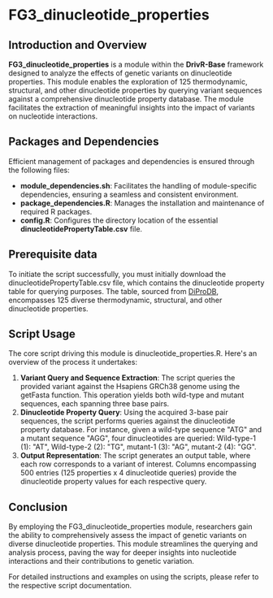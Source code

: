 # FG3_dinucleotide_properties

## Introduction and Overview
**FG3_dinucleotide_properties** is a module within the **DrivR-Base** framework designed to analyze the effects of genetic variants on dinucleotide properties. This module enables the exploration of 125 thermodynamic, structural, and other dinucleotide properties by querying variant sequences against a comprehensive dinucleotide property database. The module facilitates the extraction of meaningful insights into the impact of variants on nucleotide interactions.

## Packages and Dependencies
Efficient management of packages and dependencies is ensured through the following files:

* **module_dependencies.sh**:  Facilitates the handling of module-specific dependencies, ensuring a seamless and consistent environment.
* **package_dependencies.R**: Manages the installation and maintenance of required R packages.
* **config.R**: Configures the directory location of the essential **dinucleotidePropertyTable.csv** file.

## Prerequisite data
To initiate the script successfully, you must initially download the dinucleotidePropertyTable.csv file, which contains the dinucleotide property table for querying purposes. The table, sourced from [DiProDB](https://diprodb.fli-leibniz.de/ShowTable.php), encompasses 125 diverse thermodynamic, structural, and other dinucleotide properties.

## Script Usage
The core script driving this module is dinucleotide_properties.R. Here's an overview of the process it undertakes:

1. **Variant Query and Sequence Extraction**: The script queries the provided variant against the Hsapiens GRCh38 genome using the getFasta function. This operation yields both wild-type and mutant sequences, each spanning three base pairs.
2. **Dinucleotide Property Query**: Using the acquired 3-base pair sequences, the script performs queries against the dinucleotide property database. For instance, given a wild-type sequence "ATG" and a mutant sequence "AGG", four dinucleotides are queried: Wild-type-1 (1): "AT", Wild-type-2 (2): "TG", mutant-1 (3): "AG", mutant-2 (4): "GG".
3. **Output Representation**: The script generates an output table, where each row corresponds to a variant of interest. Columns encompassing 500 entries (125 properties x 4 dinucleotide queries) provide the dinucleotide property values for each respective query.

## Conclusion
By employing the FG3_dinucleotide_properties module, researchers gain the ability to comprehensively assess the impact of genetic variants on diverse dinucleotide properties. This module streamlines the querying and analysis process, paving the way for deeper insights into nucleotide interactions and their contributions to genetic variation.

For detailed instructions and examples on using the scripts, please refer to the respective script documentation.
